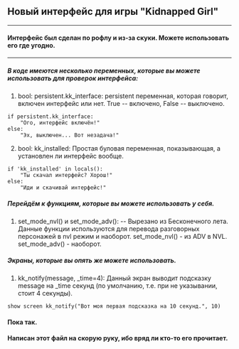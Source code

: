 ## Новый интерфейс для игры "Kidnapped Girl"

--------------------------------------------------

#### Интерфейс был сделан по рофлу и из-за скуки. Можете использовать его где угодно. 

--------------------------------------------------

##### В коде имеются несколько переменных, которые вы можете использовать для проверок интерфейса:

1. bool: persistent.kk_interface:
persistent переменная, которая говорит, включен интерфейс или нет. True -- включено, False -- выключено.

```
if persistent.kk_interface:
	"Ого, интерфейс включён!"
else:
	"Эх, выключен... Вот незадача!"
```

2. bool: kk_installed:
Простая буловая переменная, показывающая, а установлен ли интерфейс вообще. 

```
if 'kk_installed' in locals():
	"Ты скачал интерфейс? Хорош!"
else:
	"Иди и скачивай интерфейс!"
```

##### Перейдём к функциям, которые вы можете использовать у себя.

1. set_mode_nvl() и set_mode_adv(): -- Вырезано из Бесконечного лета.
Данные функции используются для перевода разговорных персонажей в nvl режим и наоборот. set_mode_nvl() - из ADV в NVL. set_mode_adv() - наоборот.


##### Экраны, которые вы опять же можете использовать.

1. kk_notify(message, _time=4):
Данный экран выводит подсказку message на _time секунд (по умолчанию, т.е. при не указывании, стоит 4 секунды).

```
show screen kk_notify("Вот моя первая подсказка на 10 секунд.", 10)
```

#### Пока так.
#### Написан этот файл на скорую руку, ибо вряд ли кто-то его прочитает.




